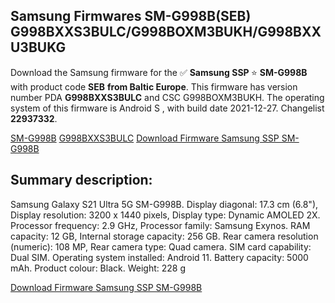 <h2>Samsung Firmwares SM-G998B(SEB) G998BXXS3BULC/G998BOXM3BUKH/G998BXXU3BUKG</h2>
Download the Samsung firmware for the ✅ <strong>Samsung SSP </strong> ⭐ <strong>SM-G998B</strong> with product code <strong>SEB</strong> <strong> from Baltic Europe</strong>. This firmware has version number PDA <strong>G998BXXS3BULC</strong> and CSC G998BOXM3BUKH. The operating system of this firmware is Android S , with build date 2021-12-27. Changelist <strong>22937332</strong>.

[SM-G998B](https://samfirm.shop/samsung/model/SM-G998B)
[G998BXXS3BULC](https://samfirm.shop/samsung/pda/G998BXXS3BULC)
[Download Firmware Samsung SSP SM-G998B](https://samfirm.shop/samsung/firmware/485456)
<h2>Summary description:</h2>
<p>Samsung Galaxy S21 Ultra 5G SM-G998B. Display diagonal: 17.3 cm (6.8"), Display resolution: 3200 x 1440 pixels, Display type: Dynamic AMOLED 2X. Processor frequency: 2.9 GHz, Processor family: Samsung Exynos. RAM capacity: 12 GB, Internal storage capacity: 256 GB. Rear camera resolution (numeric): 108 MP, Rear camera type: Quad camera. SIM card capability: Dual SIM. Operating system installed: Android 11. Battery capacity: 5000 mAh. Product colour: Black. Weight: 228 g</p>


[Download Firmware Samsung SSP SM-G998B](https://samfirm.shop/samsung/firmware/485456)
